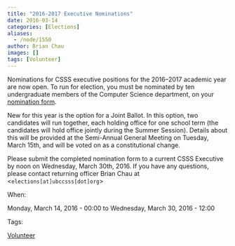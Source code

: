 ```yaml
---
title: "2016-2017 Executive Nominations"
date: 2016-03-14
categories: [Elections]
aliases:
  - /node/1550
author: Brian Chau
images: []
tags: [Volunteer]
---
```


Nominations for CSSS executive positions for the 2016–2017 academic year are now open. To run for election, you must be nominated by ten undergraduate members of the Computer Science department, on your [nomination form](/files/2016_CSSS_Nomination.pdf).  
  
New for this year is the option for a Joint Ballot. In this option, two candidates will run together, each holding office for one school term (the candidates will hold office jointly during the Summer Session). Details about this will be provided at the Semi-Annual General Meeting on Tuesday, March 15th, and will be voted on as a constitutional change.  
  
Please submit the completed nomination form to a current CSSS Executive by noon on Wednesday, March 30th, 2016. If you have any questions, please contact returning officer Brian Chau at <`elections[at]ubccsss[dot]org`\>

When: 

Monday, March 14, 2016 - 00:00 to Wednesday, March 30, 2016 - 12:00

Tags: 

[Volunteer](/club/volunteer)
